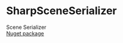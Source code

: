 # SharpSceneSerializer
Scene Serializer<br>
[Nuget package](https://www.nuget.org/packages/SharpSceneSerializer/)
